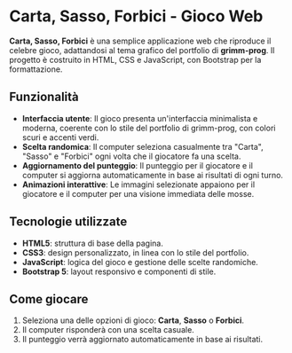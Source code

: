 # Carta, Sasso, Forbici - Gioco Web

**Carta, Sasso, Forbici** è una semplice applicazione web che riproduce il celebre gioco, adattandosi al tema grafico del portfolio di **grimm-prog**. Il progetto è costruito in HTML, CSS e JavaScript, con Bootstrap per la formattazione.

## Funzionalità

- **Interfaccia utente**: Il gioco presenta un'interfaccia minimalista e moderna, coerente con lo stile del portfolio di grimm-prog, con colori scuri e accenti verdi.
- **Scelta randomica**: Il computer seleziona casualmente tra "Carta", "Sasso" e "Forbici" ogni volta che il giocatore fa una scelta.
- **Aggiornamento del punteggio**: Il punteggio per il giocatore e il computer si aggiorna automaticamente in base ai risultati di ogni turno.
- **Animazioni interattive**: Le immagini selezionate appaiono per il giocatore e il computer per una visione immediata delle mosse.

## Tecnologie utilizzate

- **HTML5**: struttura di base della pagina.
- **CSS3**: design personalizzato, in linea con lo stile del portfolio.
- **JavaScript**: logica del gioco e gestione delle scelte randomiche.
- **Bootstrap 5**: layout responsivo e componenti di stile.

## Come giocare

1. Seleziona una delle opzioni di gioco: **Carta**, **Sasso** o **Forbici**.
2. Il computer risponderà con una scelta casuale.
3. Il punteggio verrà aggiornato automaticamente in base ai risultati.


